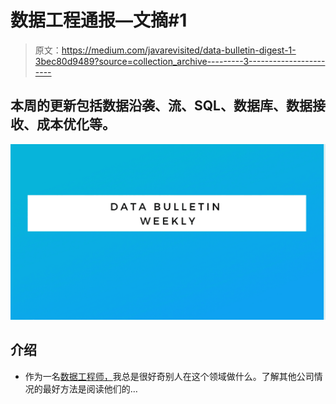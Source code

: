 # 数据工程通报—文摘#1

> 原文：<https://medium.com/javarevisited/data-bulletin-digest-1-3bec80d9489?source=collection_archive---------3----------------------->

## 本周的更新包括数据沿袭、流、SQL、数据库、数据接收、成本优化等。

[![](img/fc1fb8164625f8bb6e4d740144dafa9d.png)](https://www.youtube.com/watch?v=6NKULJuitcU)

## 介绍

*   作为一名[数据工程师，](https://javarevisited.blogspot.com/2022/03/top-5-ibm-certifications-from-coursera.html)我总是很好奇别人在这个领域做什么。了解其他公司情况的最好方法是阅读他们的…